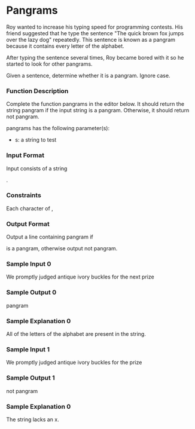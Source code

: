 # Pangrams

Roy wanted to increase his typing speed for programming contests. His friend suggested that he type the sentence "The quick brown fox jumps over the lazy dog" repeatedly. This sentence is known as a pangram because it contains every letter of the alphabet.

After typing the sentence several times, Roy became bored with it so he started to look for other pangrams.

Given a sentence, determine whether it is a pangram. Ignore case.

### Function Description

Complete the function pangrams in the editor below. It should return the string pangram if the input string is a pangram. Otherwise, it should return not pangram.

pangrams has the following parameter(s):

- s: a string to test

### Input Format

Input consists of a string

.

### Constraints


Each character of ,

### Output Format

Output a line containing pangram if

is a pangram, otherwise output not pangram.

### Sample Input 0

We promptly judged antique ivory buckles for the next prize

### Sample Output 0

pangram

### Sample Explanation 0

All of the letters of the alphabet are present in the string.

### Sample Input 1

We promptly judged antique ivory buckles for the prize

### Sample Output 1

not pangram

### Sample Explanation 0

The string lacks an x. 
